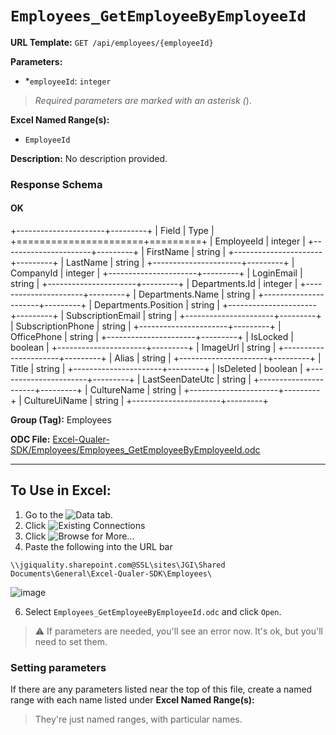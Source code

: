 # `Employees_GetEmployeeByEmployeeId`

**URL Template:**
`GET /api/employees/{employeeId}`

**Parameters:**
- *`employeeId`: `integer`


> *Required parameters are marked with an asterisk (*).

**Excel Named Range(s):**
- `EmployeeId`


**Description:**
No description provided.

### Response Schema

#### OK

+----------------------+---------+
| Field                | Type    |
+======================+=========+
| EmployeeId           | integer |
+----------------------+---------+
| FirstName            | string  |
+----------------------+---------+
| LastName             | string  |
+----------------------+---------+
| CompanyId            | integer |
+----------------------+---------+
| LoginEmail           | string  |
+----------------------+---------+
| Departments.Id       | integer |
+----------------------+---------+
| Departments.Name     | string  |
+----------------------+---------+
| Departments.Position | string  |
+----------------------+---------+
| SubscriptionEmail    | string  |
+----------------------+---------+
| SubscriptionPhone    | string  |
+----------------------+---------+
| OfficePhone          | string  |
+----------------------+---------+
| IsLocked             | boolean |
+----------------------+---------+
| ImageUrl             | string  |
+----------------------+---------+
| Alias                | string  |
+----------------------+---------+
| Title                | string  |
+----------------------+---------+
| IsDeleted            | boolean |
+----------------------+---------+
| LastSeenDateUtc      | string  |
+----------------------+---------+
| CultureName          | string  |
+----------------------+---------+
| CultureUiName        | string  |
+----------------------+---------+

**Group (Tag):**
Employees

**ODC File:**
[Excel-Qualer-SDK/Employees/Employees_GetEmployeeByEmployeeId.odc](https://github.com/Johnson-Gage-Inspection-Inc/qualer-sdk-odc/blob/main/Excel-Qualer-SDK/Employees/Employees_GetEmployeeByEmployeeId.odc)

---

To Use in Excel:
---

1. Go to the ![`Data`](https://github.com/user-attachments/assets/da437a70-57b3-4c5b-bb01-4910ece19ed1)
 tab.
3. Click ![Existing Connections](https://github.com/user-attachments/assets/a2f1ed67-b2e0-4c23-ac90-68c870e60289)
4. Click ![`Browse for More...`](https://github.com/user-attachments/assets/8e698494-6865-41e7-b6fa-043aea81809a)
5. Paste the following into the URL bar
```
\\jgiquality.sharepoint.com@SSL\sites\JGI\Shared Documents\General\Excel-Qualer-SDK\Employees\
```

![image](https://github.com/user-attachments/assets/1e1a8d87-0377-446d-aaf5-d78562991db3)

6. Select `Employees_GetEmployeeByEmployeeId.odc` and click `Open`.

> ⚠️ If parameters are needed, you'll see an error now. It's ok, but you'll need to set them.

### Setting parameters
If there are any parameters listed near the top of this file, create a named range with each name listed under **Excel Named Range(s):**
> They're just named ranges, with particular names.
